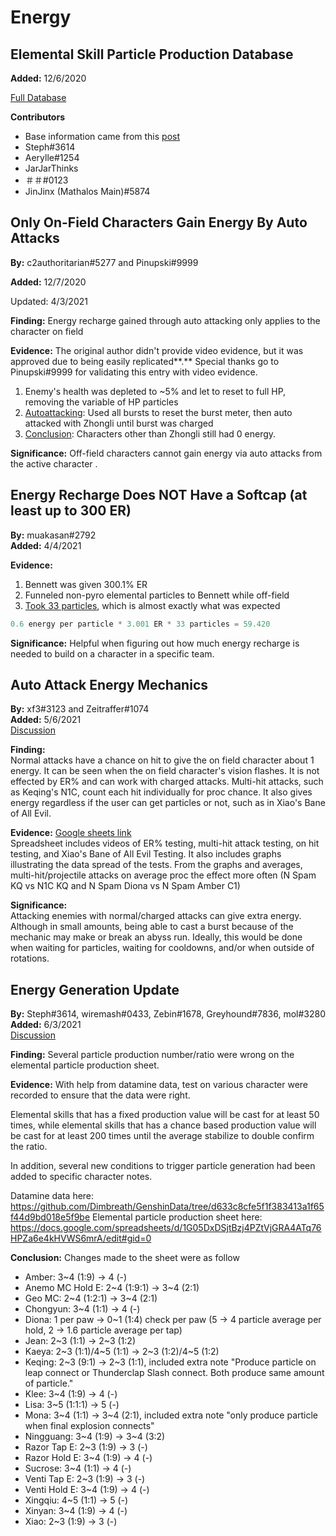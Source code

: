 # Energy

## Elemental Skill Particle Production Database

**Added:** 12/6/2020

[Full Database](https://docs.google.com/spreadsheets/d/1G05DxDSjtBzj4PZtVjGRA4ATq76HPZa6e4kHVWS6mrA/edit#gid=0)

**Contributors**

* Base information came from this [post](https://twitter.com/_aomu/status/1317287212858433537)
* Steph\#3614
* Aerylle\#1254 
* JarJarThinks
* ＃＃\#0123
* JinJinx \(Mathalos Main\)\#5874

## Only On-Field Characters Gain Energy By Auto Attacks

**By:** c2authoritarian\#5277 and Pinupski\#9999

**Added:** 12/7/2020

Updated: 4/3/2021

**Finding:** Energy recharge gained through auto attacking only applies to the character on field

**Evidence:** The original author didn't provide video evidence, but it was approved due to being easily replicated**.** Special thanks go to Pinupski\#9999 for validating this entry with video evidence.

1. Enemy's health was depleted to ~5% and let to reset to full HP, removing the variable of HP particles
2. [Autoattacking](https://youtu.be/yMstsGRLy5s): Used all bursts to reset the burst meter, then auto attacked with Zhongli until burst was charged
3. [Conclusion](https://youtu.be/3W_Gjd5LfDM): Characters other than Zhongli still had 0 energy.

**Significance:** Off-field characters cannot gain energy via auto attacks from the active character .

## Energy Recharge **D**oes NOT Have a Softcap \(at least up to 300 ER\)

**By:** muakasan\#2792  
**Added:** 4/4/2021

**Evidence:**

1. Bennett was given 300.1% ER
2. Funneled non-pyro elemental particles to Bennett while off-field
3. [Took 33 particles](https://youtu.be/8WRgwQf-zh0), which is almost exactly what was expected

```python
0.6 energy per particle * 3.001 ER * 33 particles = 59.420
```

**Significance:** Helpful when figuring out how much energy recharge is needed to build on a character in a specific team.

## Auto Attack Energy Mechanics

**By:** xf3\#3123 and Zeitraffer\#1074  
**Added:** 5/6/2021  
[Discussion](https://tickettool.xyz/direct?url=https://cdn.discordapp.com/attachments/839361536900595732/840061797561139211/transcript-auto-attack-energy-mechanics.html)

**Finding:**  
Normal attacks have a chance on hit to give the on field character about 1 energy. It can be seen when the on field character's vision flashes. It is not effected by ER% and can work with charged attacks. Multi-hit attacks, such as Keqing's N1C, count each hit individually for proc chance. It also gives energy regardless if the user can get particles or not, such as in Xiao's Bane of All Evil.

**Evidence:** [Google sheets link](https://docs.google.com/spreadsheets/d/1A72e6GlV8tuzHlOUygokWtQYSc3hB7qsyKOqPUhyjj8/edit?usp=sharing)  
Spreadsheet includes videos of ER% testing, multi-hit attack testing, on hit testing, and Xiao's Bane of All Evil Testing. It also includes graphs illustrating the data spread of the tests. From the graphs and averages, multi-hit/projectile attacks on average proc the effect more often \(N Spam KQ vs N1C KQ and N Spam Diona vs N Spam Amber C1\)

**Significance:**  
Attacking enemies with normal/charged attacks can give extra energy. Although in small amounts, being able to cast a burst because of the mechanic may make or break an abyss run. Ideally, this would be done when waiting for particles, waiting for cooldowns, and/or when outside of rotations.

## Energy Generation Update

**By:** Steph#3614, wiremash#0433, Zebin#1678, Greyhound#7836, mol#3280  
**Added:** 6/3/2021  
[Discussion](https://tickettool.xyz/direct?url=https://cdn.discordapp.com/attachments/845560562221056001/850107809877196870/transcript-energy-gen-numbers.html)

**Finding:** Several particle production number/ratio were wrong on the elemental particle production sheet. 

**Evidence:** With help from datamine data, test on various character were recorded to ensure that the data were right.

Elemental skills that has a fixed production value will be cast for at least 50 times, while elemental skills that has a chance based production value will be cast for at least 200 times until the average stabilize to double confirm the ratio.

In addition, several new conditions to trigger particle generation had been added to specific character notes.

Datamine data here: https://github.com/Dimbreath/GenshinData/tree/d633c8cfe5f1f383413a1f65f44d9bd018e5f9be
Elemental particle production sheet here: https://docs.google.com/spreadsheets/d/1G05DxDSjtBzj4PZtVjGRA4ATq76HPZa6e4kHVWS6mrA/edit#gid=0

**Conclusion:** Changes made to the sheet were as follow 

* Amber: 3~4 (1:9) -> 4 (-)
* Anemo MC Hold E: 2\~4 (1:9:1) -> 3~4 (2:1)
* Geo MC: 2\~4 (1:2:1) -> 3~4 (2:1)
* Chongyun: 3~4 (1:1) -> 4 (-)
* Diona: 1 per paw -> 0~1 (1:4) check per paw (5 -> 4 particle average per hold, 2 -> 1.6 particle average per tap) 
* Jean: 2\~3 (1:1) -> 2~3 (1:2)
* Kaeya: 2\~3 (1:1)/4\~5 (1:1) -> 2\~3 (1:2)/4\~5 (1:2)
* Keqing: 2\~3 (9:1) -> 2~3 (1:1), included extra note "Produce particle on leap connect or Thunderclap Slash connect. Both produce same amount of particle."
* Klee: 3~4 (1:9) -> 4 (-)
* Lisa: 3~5 (1:1:1) -> 5 (-)
* Mona: 3\~4 (1:1) -> 3~4 (2:1), included extra note "only produce particle when final explosion connects"
* Ningguang: 3\~4 (1:9) -> 3~4 (3:2) 
* Razor Tap E: 2~3 (1:9) -> 3 (-)
* Razor Hold E: 3~4 (1:9) -> 4 (-)
* Sucrose: 3~4 (1:1) -> 4 (-)
* Venti Tap E: 2~3 (1:9) -> 3 (-)
* Venti Hold E: 3~4 (1:9) -> 4 (-)
* Xingqiu: 4~5 (1:1) -> 5 (-)
* Xinyan: 3~4 (1:9) -> 4 (-)
* Xiao: 2~3 (1:9) -> 3 (-)
